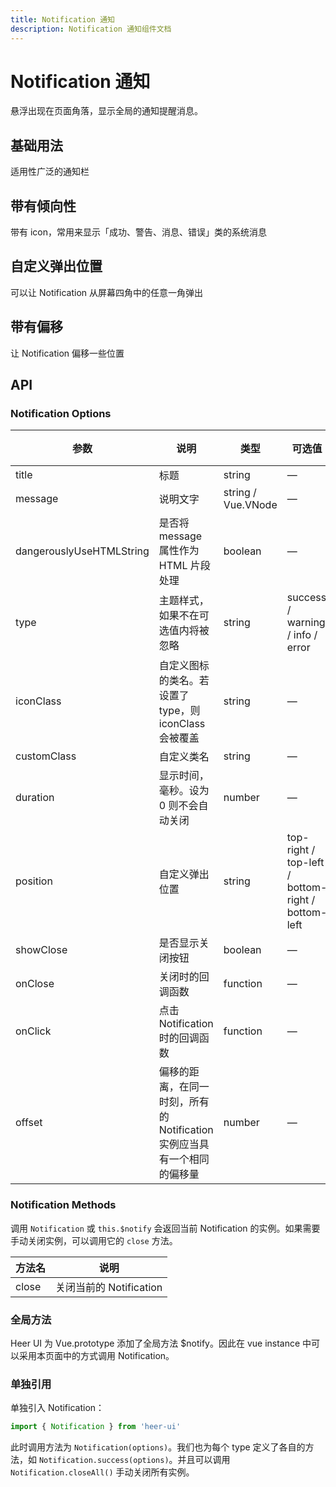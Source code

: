 ```yaml
---
title: Notification 通知
description: Notification 通知组件文档
---
```


# Notification 通知

悬浮出现在页面角落，显示全局的通知提醒消息。

## 基础用法

适用性广泛的通知栏

<preview path="../demo/Notification/Basic.vue" title="基础用法" description="Notification 组件提供通知功能，Heer UI 注册了 $notify 方法，接收一个 options 字面量参数"></preview>

## 带有倾向性

带有 icon，常用来显示「成功、警告、消息、错误」类的系统消息

<preview path="../demo/Notification/Type.vue" title="带有倾向性" description="Heer UI 为 Notification 组件准备了四种通知类型：success, warning, info, error"></preview>

## 自定义弹出位置

可以让 Notification 从屏幕四角中的任意一角弹出

<preview path="../demo/Notification/Position.vue" title="自定义弹出位置" description="使用 position 属性定义 Notification 的弹出位置，支持四个选项：top-right、top-left、bottom-right、bottom-left，默认为 top-right"></preview>

## 带有偏移

让 Notification 偏移一些位置

<preview path="../demo/Notification/Offset.vue" title="带有偏移" description="Notification 提供设置偏移量的功能，通过设置 offset 字段，可以使弹出的消息距离屏幕边缘偏移一段距离"></preview>

## API

### Notification Options

| 参数 | 说明 | 类型 | 可选值 | 默认值 |
| --- | --- | --- | --- | --- |
| title | 标题 | string | — | — |
| message | 说明文字 | string / Vue.VNode | — | — |
| dangerouslyUseHTMLString | 是否将 message 属性作为 HTML 片段处理 | boolean | — | false |
| type | 主题样式，如果不在可选值内将被忽略 | string | success / warning / info / error | — |
| iconClass | 自定义图标的类名。若设置了 type，则 iconClass 会被覆盖 | string | — | — |
| customClass | 自定义类名 | string | — | — |
| duration | 显示时间，毫秒。设为 0 则不会自动关闭 | number | — | 4500 |
| position | 自定义弹出位置 | string | top-right / top-left / bottom-right / bottom-left | top-right |
| showClose | 是否显示关闭按钮 | boolean | — | true |
| onClose | 关闭时的回调函数 | function | — | — |
| onClick | 点击 Notification 时的回调函数 | function | — | — |
| offset | 偏移的距离，在同一时刻，所有的 Notification 实例应当具有一个相同的偏移量 | number | — | 0 |

### Notification Methods

调用 `Notification` 或 `this.$notify` 会返回当前 Notification 的实例。如果需要手动关闭实例，可以调用它的 `close` 方法。

| 方法名 | 说明 |
| --- | --- |
| close | 关闭当前的 Notification |

### 全局方法

Heer UI 为 Vue.prototype 添加了全局方法 $notify。因此在 vue instance 中可以采用本页面中的方式调用 Notification。

### 单独引用

单独引入 Notification：

```javascript
import { Notification } from 'heer-ui'
```

此时调用方法为 `Notification(options)`。我们也为每个 type 定义了各自的方法，如 `Notification.success(options)`。并且可以调用 `Notification.closeAll()` 手动关闭所有实例。